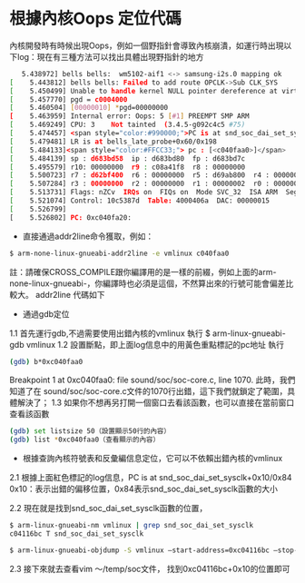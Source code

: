 # 根據內核Oops 定位代碼


內核開發時有時候出現Oops，例如一個野指針會導致內核崩潰，如運行時出現以下log：現在有三種方法可以找出具體出現野指針的地方

```sh
   5.438972] bells bells:  wm5102-aif1 <-> samsung-i2s.0 mapping ok  
[    5.443812] bells bells: Failed to add route OPCLK->Sub CLK_SYS  
[    5.450499] Unable to handle kernel NULL pointer dereference at virtual address 00000010  
[    5.457770] pgd = c0004000  
[    5.460504] [00000010] *pgd=00000000  
[    5.463959] Internal error: Oops: 5 [#1] PREEMPT SMP ARM  
[    5.469249] CPU: 3    Not tainted  (3.4.5-g092c4c5 #75)  
[    5.474457] <span style="color:#990000;">PC is at snd_soc_dai_set_sysclk+0x10/0x84</span>  
[    5.479481] LR is at bells_late_probe+0x60/0x198  
[    5.484133]<span style="color:#FFCC33;"> pc : [<c040faa0>]</span>    lr : [<c0424030>]    psr: 60000013  
[    5.484139] sp : d683bd58  ip : d683bd80  fp : d683bd7c  
[    5.495579] r10: 00000000  r9 : c08a41f8  r8 : 00000000  
[    5.500723] r7 : d62bf400  r6 : 00000000  r5 : d69ab800  r4 : 00000000  
[    5.507284] r3 : 00000000  r2 : 00000000  r1 : 00000002  r0 : 00000000  
[    5.513731] Flags: nZCv  IRQs on  FIQs on  Mode SVC_32  ISA ARM  Segment kernel  
[    5.521074] Control: 10c5387d  Table: 4000406a  DAC: 00000015  
[    5.526799]   
[    5.526802] PC: 0xc040fa20:  
```

- 直接通過addr2line命令獲取，例如：

```sh
$ arm-none-linux-gnueabi-addr2line -e vmlinux c040faa0
```

註：請確保CROSS_COMPILE跟你編譯用的是一樣的前綴，例如上面的arm-none-linux-gnueabi-，你編譯時也必須是這個，不然算出來的行號可能會偏差比較大。
addr2line 代碼如下

- 通過gdb定位

1.1 首先運行gdb,不過需要使用出錯內核的vmlinux 
執行 $ arm-linux-gnueabi-gdb vmlinux 
1.2 設置斷點，即上面log信息中的用黃色重點標記的pc地址 
執行 
```sh
(gdb) b*0xc040faa0
```

Breakpoint 1 at 0xc040faa0: file sound/soc/soc-core.c, line 1070. 
此時，我們知道了在 sound/soc/soc-core.c文件的1070行出錯，這下我們就鎖定了範圍，具體解決了； 
1.3 如果你不想再另打開一個窗口去看該函數，也可以直接在當前窗口查看該函數 

```sh
(gdb) set listsize 50（設置顯示50行的內容）
(gdb) list *0xc040faa0（查看顯示的內容）
```
- 根據查詢內核符號表和反彙編信息定位，它可以不依賴出錯內核的vmlinux

2.1 根據上面紅色標記的log信息，PC is at snd_soc_dai_set_sysclk+0x10/0x84
0x10：表示出錯的偏移位置，0x84表示snd_soc_dai_set_sysclk函數的大小 

2.2 現在就是找到snd_soc_dai_set_sysclk函數的位置，
```sh
$ arm-linux-gnueabi-nm vmlinux | grep snd_soc_dai_set_sysclk
c04116bc T snd_soc_dai_set_sysclk 
```
```sh
$ arm-linux-gnueabi-objdump -S vmlinux –start-address=0xc04116bc –stop-address=0xc04116bc > ~/temp/soc
```

2.3 接下來就去查看vim ～/temp/soc文件， 找到0xc04116bc+0x10的位置即可
